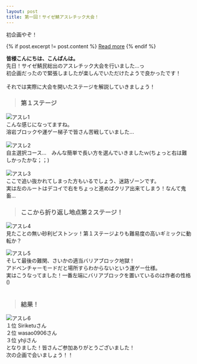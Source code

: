 ```yaml
---
layout: post
title: 第一回！サイゼ鯖アスレチック大会！
---
```


初企画やぞ！<br>

{% if post.excerpt != post.content %}
    <a href="{{ site.baseurl }}{{ post.url }}">Read more</a>
{% endif %}

**皆様こんにちは、こんばんは。**<br>
先日！サイゼ鯖民総出のアスレチック大会を行いました...っ<br>
初企画だったので緊張しましたが楽しんでいただけたようで良かったです！<br>
<br>
それでは実際に大会を開いたステージを解説していきましょう！<br>
> ### 第１ステージ<br>
![アスレ1](http://i.imgur.com/hWCE1K9.jpg)<br>
こんな感じになってますね。<br>
溶岩ブロックや運ゲー梯子で皆さん苦戦していました...<br>
<br>
![アスレ2](http://i.imgur.com/NJRiSNW.jpg)<br>
自主選択コース...　みんな簡単で長い方を選んでいきましたｗ(ちょっと右は難しかったかな；；)<br>
<br>
![アスレ3](http://i.imgur.com/JIRcevI.jpg)<br>
ここで追い抜かれてしまった方もいるでしょう、迷路ゾーンです。<br>
実は左のルートはデコイで右をちょっと進めばクリア出来てしまう！なんて鬼畜...<br>

> ### ここから折り返し地点第２ステージ！<br>
![アスレ4](http://i.imgur.com/G84hIaj.jpg)<br>
見たことの無い砂利ピストンッ！第１ステージよりも難易度の高いギミックに動転か？<br>

![アスレ5](http://i.imgur.com/XKpLo1T.jpg)<br>
そして最後の難関、さいかの適当バリアブロック地獄！<br>
アドベンチャーモードだと場所すらわからないという運ゲー仕様。<br>
実はこうなってました！一番左端にバリアブロックを置いているのは作者の性格()<br>
<br>
> ### 結果！<br>
![アスレ6](http://i.imgur.com/mnf7Kf6.jpg)<br>
１位 Siriketuさん<br>
２位 wasao0906さん<br>
３位 yhjiさん<br>
となりました！皆さんご参加ありがとうございました！<br>
次の企画で会いましょう！！<br>
